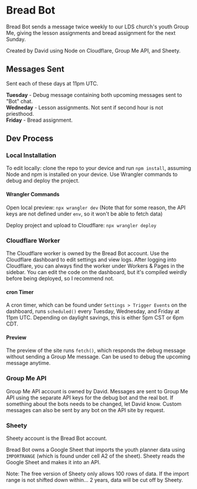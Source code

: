 # Bread Bot

Bread Bot sends a message twice weekly to our LDS church's youth Group Me, giving the lesson assignments and bread assignment for the next Sunday.

Created by David using Node on Cloudflare, Group Me API, and Sheety. 

## Messages Sent

Sent each of these days at 11pm UTC.

**Tuesday** - Debug message containing both upcoming messages sent to "Bot" chat.  
**Wedneday** - Lesson assignments. Not sent if second hour is not priesthood.  
**Friday** - Bread assignment.

## Dev Process

### Local Installation

To edit locally: clone the repo to your device and run `npm install`, assuming Node and npm is installed on your device. Use Wrangler commands to debug and deploy the project.

#### Wrangler Commands

Open local preview: `npx wrangler dev` (Note that for some reason, the API keys are not defined under `env`, so it won't be able to fetch data)

Deploy project and upload to Cloudflare: `npx wrangler deploy`

### Cloudflare Worker

The Cloudflare worker is owned by the Bread Bot account. Use the Cloudflare dashboard to edit settings and view logs. After logging into Cloudflare, you can always find the worker under Workers & Pages in the sidebar. You can edit the code on the dashboard, but it's compiled weirdly before being deployed, so I recommend not.

#### cron Timer

A cron timer, which can be found under `Settings > Trigger Events` on the dashboard, runs `scheduled()` every Tuesday, Wednesday, and Friday at 11pm UTC. Depending on daylight savings, this is either 5pm CST or 6pm CDT.

#### Preview

The preview of the site runs `fetch()`, which responds the debug message without sending a Group Me message. Can be used to debug the upcoming message anytime.

### Group Me API

Group Me API account is owned by David. Messages are sent to Group Me API using the separate API keys for the debug bot and the real bot. If something about the bots needs to be changed, let David know. Custom messages can also be sent by any bot on the API site by request.

### Sheety

Sheety account is the Bread Bot account. 

Bread Bot owns a Google Sheet that imports the youth planner data using `IMPORTRANGE` (which is found under cell A2 of the sheet). Sheety reads the Google Sheet and makes it into an API. 

Note: The free version of Sheety only allows 100 rows of data. If the import range is not shifted down within... 2 years, data will be cut off by Sheety.